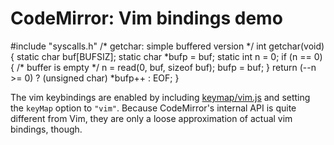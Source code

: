 CodeMirror: Vim bindings demo
=============================

\#include "syscalls.h" /\* getchar: simple buffered version \*/ int getchar(void) { static char buf\[BUFSIZ\]; static char \*bufp = buf; static int n = 0; if (n == 0) { /\* buffer is empty \*/ n = read(0, buf, sizeof buf); bufp = buf; } return (--n &gt;= 0) ? (unsigned char) \*bufp++ : EOF; }

The vim keybindings are enabled by including [keymap/vim.js](../keymap/vim.js) and setting the `keyMap` option to `"vim"`. Because CodeMirror's internal API is quite different from Vim, they are only a loose approximation of actual vim bindings, though.
